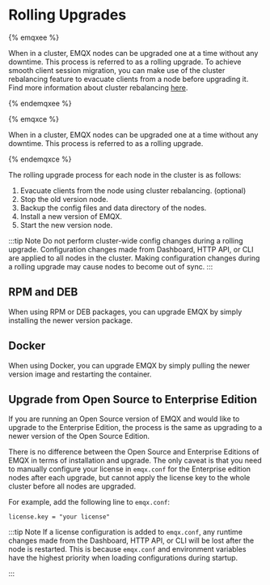 # Rolling Upgrades

{% emqxee %}

When in a cluster, EMQX nodes can be upgraded one at a time without any downtime. This process is referred to as a rolling upgrade. To achieve smooth client session migration, you can make use of the cluster rebalancing feature to evacuate clients from a node before upgrading it. Find more information about cluster rebalancing [here](./cluster/rebalancing.md).

{% endemqxee %}

{% emqxce %}

When in a cluster, EMQX nodes can be upgraded one at a time without any downtime. This process is referred to as a rolling upgrade.

{% endemqxce %}

The rolling upgrade process for each node in the cluster is as follows:

1. Evacuate clients from the node using cluster rebalancing. (optional)
2. Stop the old version node.
3. Backup the config files and data directory of the nodes.
4. Install a new version of EMQX.
5. Start the new version node.

:::tip Note
Do not perform cluster-wide config changes during a rolling upgrade. Configuration changes made from Dashboard, HTTP API, or CLI are applied to all nodes in the cluster. Making configuration changes during a rolling upgrade may cause nodes to become out of sync.
:::

## RPM and DEB

When using RPM or DEB packages, you can upgrade EMQX by simply installing the newer version package.

## Docker

When using Docker, you can upgrade EMQX by simply pulling the newer version image and restarting the container.

## Upgrade from Open Source to Enterprise Edition

If you are running an Open Source version of EMQX and would like to upgrade to the Enterprise Edition,
the process is the same as upgrading to a newer version of the Open Source Edition.

There is no difference between the Open Source and Enterprise Editions of EMQX in terms of installation and upgrade.
The only caveat is that you need to manually configure your license in `emqx.conf` for the Enterprise edition nodes after each upgrade, but cannot apply the license key to the whole cluster before all nodes are upgraded.

For example, add the following line to `emqx.conf`:
```
license.key = "your license"
```

:::tip Note
If a license configuration is added to `emqx.conf`, any runtime changes made from the Dashboard, HTTP API, or CLI will be lost after the node is restarted. This is because `emqx.conf` and environment variables have the highest priority when loading configurations during startup.

:::
